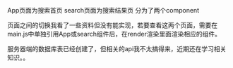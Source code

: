 App页面为搜索首页
search页面为搜索结果页
分为了两个component

页面之间的切换我看了一些资料但没有能实现，若要查看这两个页面，需要在main.js中单独引用App或search组件后，在render渲染里面渲染相应的组件。

服务器端的数据库表已经创建了，但相关的api我不太搞得来，近期还在学习相关知识。。